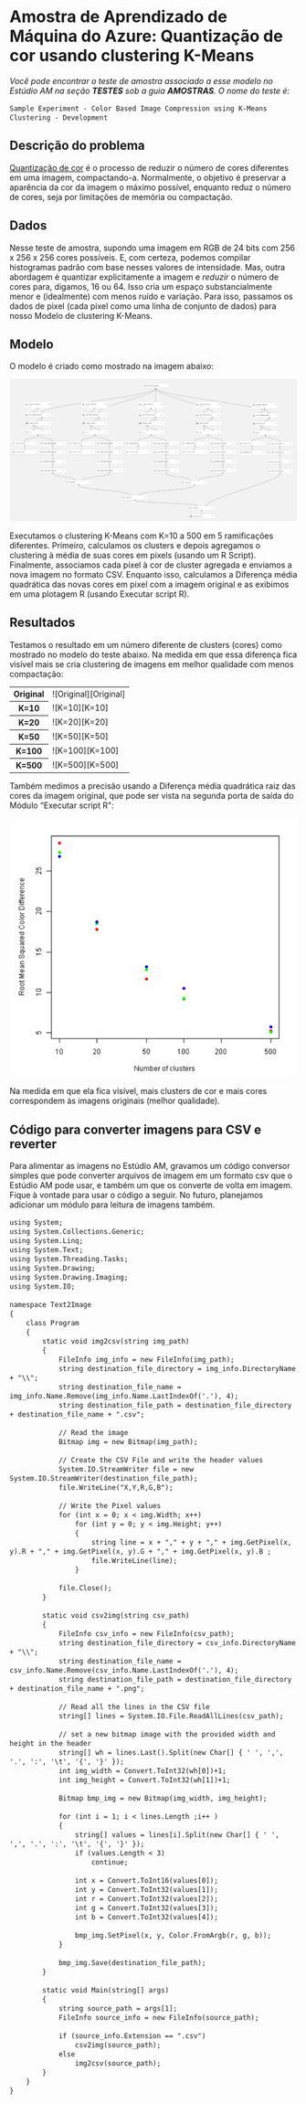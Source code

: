 <properties title="Azure Machine Learning Sample: Color quantization using K-Means clustering" pageTitle="Machine Learning Sample: Color quantization using K-Means clustering | Azure" description="A sample Azure Machine Learning experiment that evaluates using different K-Means clustering values for quantizing a color image." metaKeywords="" services="" solutions="" documentationCenter="" authors="garye" videoId="" scriptId="" />

<tags ms.service="machine-learning" ms.workload="tbd" ms.tgt_pltfrm="na" ms.devlang="na" ms.topic="article" ms.date="01/01/1900" ms.author="garye" />

# Amostra de Aprendizado de Máquina do Azure: Quantização de cor usando clustering K-Means

*Você pode encontrar o teste de amostra associado a esse modelo no Estúdio AM na seção <b>TESTES</b> sob a guia <b>AMOSTRAS</b>. O nome do teste é:*

    Sample Experiment - Color Based Image Compression using K-Means Clustering - Development

## Descrição do problema

[Quantização de cor][Quantização de cor] é o processo de reduzir o número de cores diferentes em uma imagem, compactando-a. Normalmente, o objetivo é preservar a aparência da cor da imagem o máximo possível, enquanto reduz o número de cores, seja por limitações de memória ou compactação.

## Dados

Nesse teste de amostra, supondo uma imagem em RGB de 24 bits com 256 x 256 x 256 cores possíveis. E, com certeza, podemos compilar histogramas padrão com base nesses valores de intensidade. Mas, outra abordagem é quantizar explicitamente a imagem e *reduzir* o número de cores para, digamos, 16 ou 64. Isso cria um espaço substancialmente menor e (idealmente) com menos ruído e variação. Para isso, passamos os dados de pixel (cada pixel como uma linha de conjunto de dados) para nosso Modelo de clustering K-Means.

## Modelo

O modelo é criado como mostrado na imagem abaixo:

![Modelo][Modelo]

Executamos o clustering K-Means com K=10 a 500 em 5 ramificações diferentes. Primeiro, calculamos os clusters e depois agregamos o clustering à média de suas cores em pixels (usando um R Script).
Finalmente, associamos cada pixel à cor de cluster agregada e enviamos a nova imagem no formato CSV. Enquanto isso, calculamos a Diferença média quadrática das novas cores em pixel com a imagem original e as exibimos em uma plotagem R (usando Executar script R).

## Resultados

Testamos o resultado em um número diferente de clusters (cores) como mostrado no modelo do teste abaixo. Na medida em que essa diferença fica visível mais se cria clustering de imagens em melhor qualidade com menos compactação:

<table>
<tr>
<th>
Original

</th>
<td>
![Original][Original]

</td>
</tr>
<tr>
<th>
K=10

</th>
<td>
![K=10][K=10]

</td>
</tr>
<tr>
<th>
K=20

</th>
<td>
![K=20][K=20]

</td>
</tr>
<tr>
<th>
K=50

</th>
<td>
![K=50][K=50]

</td>
</tr>
<tr>
<th>
K=100

</th>
<td>
![K=100][K=100]

</td>
</tr>
<tr>
<th>
K=500

</th>
<td>
![K=500][K=500]

</td>
</tr>
</table>
Também medimos a precisão usando a Diferença média quadrática raiz das cores da imagem original, que pode ser vista na segunda porta de saída do Módulo “Executar script R":

![Saída do módulo Executar script R][Saída do módulo Executar script R]

Na medida em que ela fica visível, mais clusters de cor e mais cores correspondem às imagens originais (melhor qualidade).

## Código para converter imagens para CSV e reverter

Para alimentar as imagens no Estúdio AM, gravamos um código conversor simples que pode converter arquivos de imagem em um formato csv que o Estúdio AM pode usar, e também um que os converte de volta em imagem. Fique à vontade para usar o código a seguir. No futuro, planejamos adicionar um módulo para leitura de imagens também.

    using System;
    using System.Collections.Generic;
    using System.Linq;
    using System.Text;
    using System.Threading.Tasks;
    using System.Drawing;
    using System.Drawing.Imaging;
    using System.IO;
     
    namespace Text2Image
    {
        class Program
        {
            static void img2csv(string img_path)
            {
                FileInfo img_info = new FileInfo(img_path);
                string destination_file_directory = img_info.DirectoryName + "\\";
                string destination_file_name = img_info.Name.Remove(img_info.Name.LastIndexOf('.'), 4);
                string destination_file_path = destination_file_directory + destination_file_name + ".csv";
     
                // Read the image
                Bitmap img = new Bitmap(img_path);
     
                // Create the CSV File and write the header values
                System.IO.StreamWriter file = new System.IO.StreamWriter(destination_file_path);
                file.WriteLine("X,Y,R,G,B");
     
                // Write the Pixel values
                for (int x = 0; x < img.Width; x++)
                    for (int y = 0; y < img.Height; y++)
                    {
                        string line = x + "," + y + "," + img.GetPixel(x, y).R + "," + img.GetPixel(x, y).G + "," + img.GetPixel(x, y).B ;
                        file.WriteLine(line);
                    }
     
                file.Close();
            }
     
            static void csv2img(string csv_path)
            {
                FileInfo csv_info = new FileInfo(csv_path);
                string destination_file_directory = csv_info.DirectoryName + "\\";
                string destination_file_name = csv_info.Name.Remove(csv_info.Name.LastIndexOf('.'), 4);
                string destination_file_path = destination_file_directory + destination_file_name + ".png";
                
                // Read all the lines in the CSV file
                string[] lines = System.IO.File.ReadAllLines(csv_path);
     
                // set a new bitmap image with the provided width and height in the header
                string[] wh = lines.Last().Split(new Char[] { ' ', ',', '.', ':', '\t', '{', '}' });
                int img_width = Convert.ToInt32(wh[0])+1;
                int img_height = Convert.ToInt32(wh[1])+1;
     
                Bitmap bmp_img = new Bitmap(img_width, img_height);
     
                for (int i = 1; i < lines.Length ;i++ )
                {
                    string[] values = lines[i].Split(new Char[] { ' ', ',', '.', ':', '\t', '{', '}' });
                    if (values.Length < 3)
                        continue;
     
                    int x = Convert.ToInt16(values[0]);
                    int y = Convert.ToInt32(values[1]);
                    int r = Convert.ToInt32(values[2]);
                    int g = Convert.ToInt32(values[3]);
                    int b = Convert.ToInt32(values[4]);
     
                    bmp_img.SetPixel(x, y, Color.FromArgb(r, g, b));
                }
     
                bmp_img.Save(destination_file_path);
            }
     
            static void Main(string[] args)
            {
                string source_path = args[1];
                FileInfo source_info = new FileInfo(source_path);
     
                if (source_info.Extension == ".csv")
                    csv2img(source_path);
                else
                    img2csv(source_path);
            }
        }
    }

  [Quantização de cor]: http://en.wikipedia.org/wiki/Color_quantization "Quantização de cor"
  [Modelo]: ./media/machine-learning-sample-color-quantization-using-k-means-clustering/image1.png
  [Original]: ./media/machine-learning-sample-color-quantization-using-k-means-clustering/image2a.jpg
  [K=10]: ./media/machine-learning-sample-color-quantization-using-k-means-clustering/image2b.png
  [K=20]: ./media/machine-learning-sample-color-quantization-using-k-means-clustering/image2c.png
  [K=50]: ./media/machine-learning-sample-color-quantization-using-k-means-clustering/image2d.png
  [K=100]: ./media/machine-learning-sample-color-quantization-using-k-means-clustering/image2e.png
  [K=500]: ./media/machine-learning-sample-color-quantization-using-k-means-clustering/image2f.png
  [Saída do módulo Executar script R]: ./media/machine-learning-sample-color-quantization-using-k-means-clustering/image3.png
